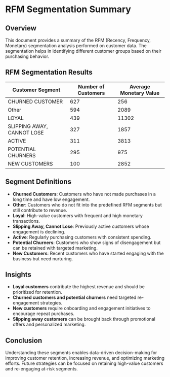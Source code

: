 # RFM Segmentation Summary

## Overview
This document provides a summary of the RFM (Recency, Frequency, Monetary) segmentation analysis performed on customer data. The segmentation helps in identifying different customer groups based on their purchasing behavior.

## RFM Segmentation Results

| Customer Segment                     | Number of Customers | Average Monetary Value |
|--------------------------------------|---------------------|-----------------------------|
| CHURNED CUSTOMER                     | 627                 | 256                         |
| Other                                | 594                 | 2089                        |
| LOYAL                                | 439                 | 11302                       |
| SLIPPING AWAY, CANNOT LOSE           | 327                 | 1857                        |
| ACTIVE                               | 311                 | 3813                        |
| POTENTIAL CHURNERS                   | 295                 | 975                         |
| NEW CUSTOMERS                        | 100                 | 2852                        |

## Segment Definitions

- **Churned Customers**: Customers who have not made purchases in a long time and have low engagement.
- **Other**: Customers who do not fit into the predefined RFM segments but still contribute to revenue.
- **Loyal**: High-value customers with frequent and high monetary transactions.
- **Slipping Away, Cannot Lose**: Previously active customers whose engagement is declining.
- **Active**: Regularly purchasing customers with consistent spending.
- **Potential Churners**: Customers who show signs of disengagement but can be retained with targeted marketing.
- **New Customers**: Recent customers who have started engaging with the business but need nurturing.

## Insights

- **Loyal customers** contribute the highest revenue and should be prioritized for retention.
- **Churned customers and potential churners** need targeted re-engagement strategies.
- **New customers** require onboarding and engagement initiatives to encourage repeat purchases.
- **Slipping away customers** can be brought back through promotional offers and personalized marketing.

## Conclusion

Understanding these segments enables data-driven decision-making for improving customer retention, increasing revenue, and optimizing marketing efforts. Future strategies can be focused on retaining high-value customers and re-engaging at-risk segments.

